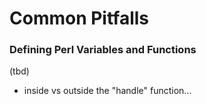 # Common Pitfalls

### Defining Perl Variables and Functions
(tbd)
- inside vs outside the "handle" function...
